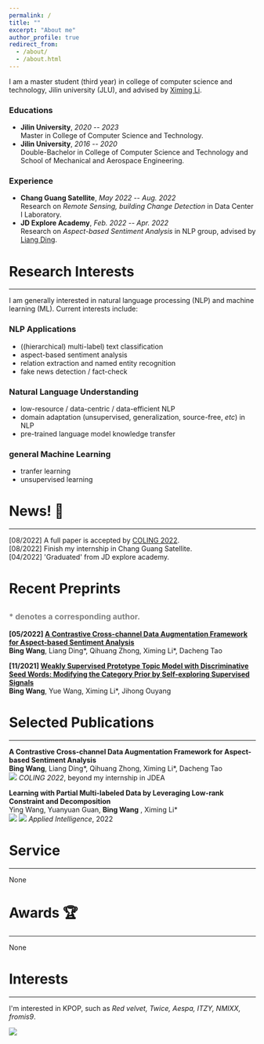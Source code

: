 ```yaml
---
permalink: /
title: ""
excerpt: "About me"
author_profile: true
redirect_from: 
  - /about/
  - /about.html
---
```


<!-- ## About Me -->
I am a master student (third year) in college of computer science and technology, Jilin university (JLU), and advised by [Ximing Li](https://scholar.google.com/citations?hl=zh-CN&user=2WQ--c4AAAAJ).

### Educations

- **Jilin University**, _2020 -- 2023_  
Master in College of Computer Science and Technology.
- **Jilin University**, _2016 -- 2020_  
Double-Bachelor in College of Computer Science and Technology and School of Mechanical and Aerospace Engineering.

### Experience

- **Chang Guang Satellite**, _May 2022 -- Aug. 2022_  
Research on _Remote Sensing, building Change Detection_ in Data Center I Laboratory.
- **JD Explore Academy**, _Feb. 2022 -- Apr. 2022_  
Research on _Aspect-based Sentiment Analysis_ in NLP group, advised by [Liang Ding](http://liamding.cc/).


# Research Interests

---
I am generally interested in natural language processing (NLP) and machine learning (ML). Current interests include: 

### NLP Applications
- ((hierarchical) multi-label) text classification
- aspect-based sentiment analysis
- relation extraction and named entity recognition
- fake news detection / fact-check
### Natural Language Understanding
- low-resource / data-centric / data-efficient NLP
- domain adaptation (unsupervised, generalization, source-free, _etc_) in NLP
- pre-trained language model knowledge transfer
### general Machine Learning
- tranfer learning
- unsupervised learning


# News! 📣

---
[08/2022] A full paper is accepted by [COLING 2022](https://coling2022.org/).  
[08/2022] Finish my internship in Chang Guang Satellite.  
[04/2022] 'Graduated' from JD explore academy.


# Recent Preprints
<font size=3 color=gray>* denotes a corresponding author.</font>  
---

**[05/2022] [A Contrastive Cross-channel Data Augmentation Framework for Aspect-based Sentiment Analysis](https://arxiv.org/pdf/2204.07832.pdf)**  
**Bing Wang**, Liang Ding*, Qihuang Zhong, Ximing Li*, Dacheng Tao

**[11/2021] [Weakly Supervised Prototype Topic Model with Discriminative Seed Words: Modifying the Category Prior by Self-exploring Supervised Signals](https://arxiv.org/pdf/2112.03009.pdf)**  
**Bing Wang**, Yue Wang, Ximing Li*, Jihong Ouyang 


# Selected Publications

---
**A Contrastive Cross-channel Data Augmentation Framework for Aspect-based Sentiment Analysis**  
**Bing Wang**, Liang Ding*, Qihuang Zhong, Ximing Li*, Dacheng Tao  
![](https://img.shields.io/badge/CCF-B-red) _COLING 2022_, beyond my internship in JDEA

**Learning with Partial Multi-labeled Data by Leveraging Low-rank Constraint and Decomposition**  
Ying Wang, Yuanyuan Guan, **Bing Wang** , Ximing Li*  
![](https://img.shields.io/badge/CCF-C-red) ![](https://img.shields.io/badge/SCI-III-blue) _Applied Intelligence_, 2022


# Service

---
None

# Awards 🏆

---
None

# Interests

---
I'm interested in KPOP, such as _Red velvet, Twice, Aespa, ITZY, NMIXX, fromis9_.

<a href="https://clustrmaps.com/site/1bpxp" title="Visit tracker"><img src="//clustrmaps.com/map_v2.png?cl=ffffff&w=a&t=n&d=tpG-Ml1ryBVkymWtuCAtsRzcfXYryOLHhehVqGLjocM" /></a>